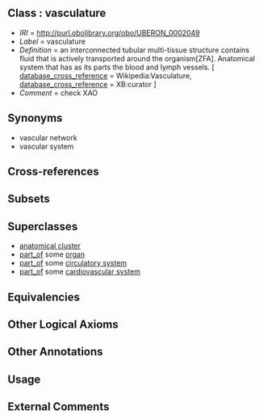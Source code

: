 
## Class : vasculature

 * *IRI* = http://purl.obolibrary.org/obo/UBERON_0002049
 * *Label* = vasculature
 * *Definition* = an interconnected tubular multi-tissue structure contains fluid that is actively transported around the organism[ZFA]. Anatomical system that has as its parts the blood and lymph vessels. [ [database_cross_reference](../../ef/oboInOwl#hasDbXref.md) = Wikipedia:Vasculature, [database_cross_reference](../../ef/oboInOwl#hasDbXref.md) = XB:curator ]
 * *Comment* = check XAO

## Synonyms

 * vascular network
 * vascular system

## Cross-references


## Subsets


## Superclasses

 * [anatomical cluster](../../UBERON/77/UBERON_0000477.md)
 * [part_of](../../BFO/50/BFO_0000050.md) some [organ](../../UBERON/62/UBERON_0000062.md)
 * [part_of](../../BFO/50/BFO_0000050.md) some [circulatory system](../../UBERON/09/UBERON_0001009.md)
 * [part_of](../../BFO/50/BFO_0000050.md) some [cardiovascular system](../../UBERON/35/UBERON_0004535.md)

## Equivalencies


## Other Logical Axioms


## Other Annotations


## Usage


## External Comments

